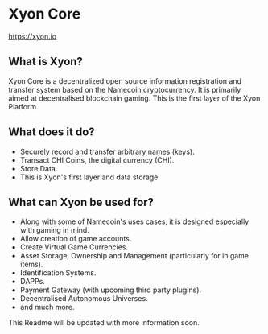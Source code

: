 Xyon Core
=========

https://xyon.io

What is Xyon?
-------------

Xyon Core is a decentralized open source information registration and transfer system based on the Namecoin cryptocurrency. It is primarily aimed at decentralised blockchain gaming.
This is the first layer of the Xyon Platform.

What does it do?
----------------

* Securely record and transfer arbitrary names (keys).
* Transact CHI Coins, the digital currency (CHI).
* Store Data.
* This is Xyon's first layer and data storage.

What can Xyon be used for?
--------------------------

* Along with some of Namecoin's uses cases, it is designed especially with gaming in mind.
* Allow creation of game accounts.
* Create Virtual Game Currencies.
* Asset Storage, Ownership and Management (particularly for in game items).
* Identification Systems.
* DAPPs.
* Payment Gateway (with upcoming third party plugins).
* Decentralised Autonomous Universes.
* and much more.

This Readme will be updated with more information soon.
